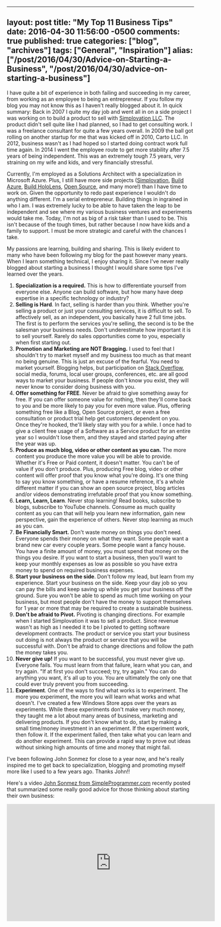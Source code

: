   ---
  layout: post
  title: "My Top 11 Business Tips"
  date: 2016-04-30 11:56:00 -0500
  comments: true
  published: true
  categories: ["blog", "archives"]
  tags: ["General", "Inspiration"]
  alias: ["/post/2016/04/30/Advice-on-Starting-a-Business", "/post/2016/04/30/advice-on-starting-a-business"]
  ---
<!-- more -->
<p>I have quite a bit of experience in both failing and succeeding in my career, from working as an employee to being an entrepreneur. If you follow my blog you may not know this as I haven't really blogged about it. In quick summary: Back in 2007 I quite my day job and went all in on a side project I was working on to build a product to sell with <a href="http://simplovation.com" target="_blank">Simplovation LLC</a>. The product didn't sell quite like I had planned, so I had to get consulting work. I was a freelance consultant for quite a few years overall. In 2009 the ball got rolling on another startup for me that was kicked off in 2010, Carto LLC. In 2012, business wasn't as I had hoped so I started doing contract work full time again. In 2014 I went the employee route to get more stability after 7.5 years of being independent. This was an extremely tough 7.5 years, very straining on my wife and kids, and very financially stressful.</p>
<p>Currently, I'm employed as a Solutions Architect with a specialization in Microsoft Azure. Plus, I still have more side projects (<a href="http://simplovation.com" target="_blank">Simplovation</a>, <a href="http://buildazure.com">Build Azure</a>, <a href="http://buildhololens.com" target="_blank">Build HoloLens</a>, <a href="https://github.com/crpietschmann" target="_blank">Open Source</a>, and many more!) than I have time to work on. Given the opportunity to redo past experience I wouldn't do anything different. I'm a serial entrepreneur. Building things in ingrained in who I am. I was extremely lucky to be able to have taken the leap to be independent and see where my various business ventures and experiments would take me. Today, I'm not as big of a risk taker than I used to be. This isn't because of the tough times, but rather because I now have kids and a family to support. I must be more strategic and careful with the chances I take.</p>
<p>My passions are learning, building and sharing. This is likely evident to many who have been following my blog for the past however many years. When I learn something technical, I enjoy sharing it. Since I've never really blogged about starting a business I thought I would share some tips I've learned over the years.</p>
<ol>
<li><strong>Specialization is a required.</strong> This is how to differentiate yourself from everyone else. Anyone can build software, but how many have deep expertise in a specific technology or industry?</li>
<li><strong>Selling is Hard</strong>. In fact, selling is harder than you think. Whether you're selling a product or just your consulting services, it is difficult to sell. To affectively sell, as an independent, you basically have 2 full time jobs. The first is to perform the services you're selling, the second is to be the salesman your business needs. Don't underestimate how important it is to sell yourself. Rarely do sales opportunities come to you, especially when first starting out.</li>
<li><strong>Promotion and Marketing are NOT Bragging.</strong> I used to feel that I shouldn't try to market myself and my business too much as that meant no being genuine. This is just an excuse of the fearful. You need to market yourself. Blogging helps, but participation on <a href="http://stackoverflow.com" target="_blank">Stack Overflow</a>, social media, forums, local user groups, conferences, etc. are all good ways to market your business. If people don't know you exist, they will never know to consider doing business with you.</li>
<li><strong>Offer something for FREE</strong>. Never be afraid to give something away for free. If you can offer someone value for nothing, then they'll come back to you and be more likely to pay you for even more value. Plus, offering something free like a Blog, Open Source project, or even a free consultation or product trial help get customers dependent on you. Once they're hooked, the'll likely stay with you for a while. I once had to give a client free usage of a Software as a Service product for an entire year so I wouldn't lose them, and they stayed and started paying after the year was up.</li>
<li><strong>Produce as much blog, video or other content as you can.</strong> The more content you produce the more value you will be able to provide. Whether it's Free or Paid content, it doesn't matter. You can't be of value if you don't produce. Plus, producing Free blog, video or other content will offer proof that you know what you're doing. It's one thing to say you know something, or have a resume reference, it's a whole different matter if you can show an open source project, blog articles and/or videos demonstrating irrefutable proof that you know something.</li>
<li><strong>Learn, Learn, Learn</strong>. Never stop learning! Read books, subscribe to blogs, subscribe to YouTube channels. Consume as much quality content as you can that will help you learn new information, gain new perspective, gain the experience of others. Never stop learning as much as you can.</li>
<li><strong>Be Financially Smart.</strong> Don't waste money on things you don't need. Everyone spends their money on what they want. Some people want a brand new car every couple years. Some people want a fancy house. You have a finite amount of money, you must spend that money on the things you desire. If you want to start a business, then you'll want to keep your monthly expenses as low as possible so you have extra money to spend on required business expenses.</li>
<li><strong>Start your business on the side</strong>. Don't follow my lead, but learn from my experience. Start your business on the side. Keep your day job so you can pay the bills and keep saving up while you get your business off the ground. Sure you won't be able to spend as much time working on your business, but most people don't have the money to support themselves for 1 year or more that may be required to create a sustainable business.</li>
<li><strong>Don't be afraid to Pivot.</strong> Pivoting is changing directions. For example when I started Simplovation it was to sell a product. Since revenue wasn't as high as I needed it to be I pivoted to getting software development contracts. The product or service you start your business out doing is not always the product or service that you will be successful with. Don't be afraid to change directions and follow the path the money takes you.</li>
<li><strong>Never give up!</strong> If you want to be successful, you must never give up. Everyone fails. You must learn from that failure, learn what you can, and try again. "If at first you don't succeed; try, try again." You can do anything you want, it's all up to you. You are ultimately the only one that could ever truly prevent you from succeeding.</li>
<li><strong>Experiment</strong>. One of the ways to find what works is to experiment. The more you experiment, the more you will learn what works and what doesn't. I've created a few Windows Store apps over the years as experiments. While these experiments don't make very much money, they taught me a lot about many areas of business, marketing and delivering products. If you don't know what to do, start by making a small time/money investment in an experiment. If the experiment work, then follow it. If the experiment failed, then take what you can learn and do another experiment. This can provide a rapid way to prove out ideas without sinking high amounts of time and money that might fail.</li>
</ol>
<p>I've been following John Sonmez for close to a year now, and he's really inspired me to get back to specialization, blogging and promoting myself more like I used to a few years ago. Thanks John!!</p>
<p>Here's a video <a href="http://simpleprogrammer.com" target="_blank">John Sonmez from SimpleProgrammer.com</a> recently posted that summarized some really good advice for those thinking about starting their own business:</p>
<p><iframe src="https://www.youtube.com/embed/ypND1dOWTUQ" frameborder="0" width="560" height="315"></iframe></p>
<p>&nbsp;</p>
